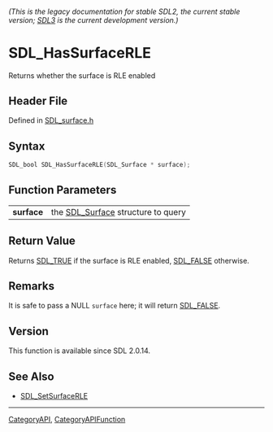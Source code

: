 ###### (This is the legacy documentation for stable SDL2, the current stable version; [SDL3](https://wiki.libsdl.org/SDL3/) is the current development version.)
# SDL_HasSurfaceRLE

Returns whether the surface is RLE enabled

## Header File

Defined in [SDL_surface.h](https://github.com/libsdl-org/SDL/blob/SDL2/include/SDL_surface.h)

## Syntax

```c
SDL_bool SDL_HasSurfaceRLE(SDL_Surface * surface);

```

## Function Parameters

|                 |                                                   |
| --------------- | ------------------------------------------------- |
| **surface**     | the [SDL_Surface](SDL_Surface) structure to query |

## Return Value

Returns [SDL_TRUE](SDL_TRUE) if the surface is RLE enabled,
[SDL_FALSE](SDL_FALSE) otherwise.

## Remarks

It is safe to pass a NULL `surface` here; it will return
[SDL_FALSE](SDL_FALSE).

## Version

This function is available since SDL 2.0.14.

## See Also

* [SDL_SetSurfaceRLE](SDL_SetSurfaceRLE)

----
[CategoryAPI](CategoryAPI), [CategoryAPIFunction](CategoryAPIFunction)

